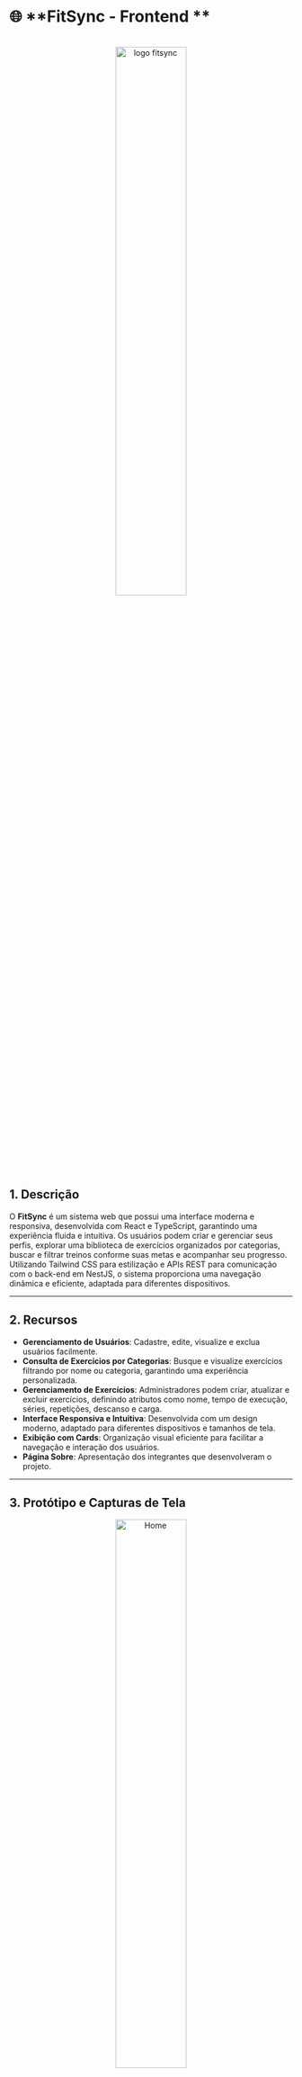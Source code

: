 # 🌐 **FitSync - Frontend **

<br />

<div align="center">
    <img src="https://ik.imagekit.io/ecspdivlw/icons/logo%20fitsync.png?updatedAt=1740674038746" title="logo fitsync" width="50%"/>
</div>

<br /><br />

## 1. Descrição

O **FitSync** é um sistema web que possui uma interface moderna e responsiva, desenvolvida com React e TypeScript, garantindo uma experiência fluida e intuitiva. Os usuários podem criar e gerenciar seus perfis, explorar uma biblioteca de exercícios organizados por categorias, buscar e filtrar treinos conforme suas metas e acompanhar seu progresso. Utilizando Tailwind CSS para estilização e APIs REST para comunicação com o back-end em NestJS, o sistema proporciona uma navegação dinâmica e eficiente, adaptada para diferentes dispositivos.

------

## 2. Recursos

- **Gerenciamento de Usuários**: Cadastre, edite, visualize e exclua usuários facilmente.
- **Consulta de Exercícios por Categorias**: Busque e visualize exercícios filtrando por nome ou categoria, garantindo uma experiência personalizada.
- **Gerenciamento de Exercícios**: Administradores podem criar, atualizar e excluir exercícios, definindo atributos como nome, tempo de execução, séries, repetições, descanso e carga.
- **Interface Responsiva e Intuitiva**: Desenvolvida com um design moderno, adaptado para diferentes dispositivos e tamanhos de tela.
- **Exibição com Cards**: Organização visual eficiente para facilitar a navegação e interação dos usuários.
- **Página Sobre**: Apresentação dos integrantes que desenvolveram o projeto.

------

## 3. Protótipo e Capturas de Tela


<div align="center">
    <img src="https://ik.imagekit.io/ecspdivlw/Readme/home.png?updatedAt=1740759530226" title="Home" width="50%"/>
</div>
<div align="center">
    <img src="https://ik.imagekit.io/ecspdivlw/Readme/exercicio.png?updatedAt=1740759530601" title="Exercicio" width="50%"/>
</div>
<div align="center">
    <img src="https://ik.imagekit.io/ecspdivlw/Readme/sobre.png?updatedAt=1740759530879" title="Sobre" width="50%"/>
</div>
<div align="center">
    <img src="https://ik.imagekit.io/ecspdivlw/Readme/perfil.png?updatedAt=1740759531656" title="Perfil" width="50%"/>
</div>

<br />

------

## 4. Tecnologias

| Item                         | Descrição  |
| ---------------------------- | ---------- |
| **Servidor**                 | Node JS    |
| **Linguagem de programação** | TypeScript |
| **Biblioteca**               | React JS   |
| **Build**                    | Vite       |
| **Framework de Estilização** | Tailwind   |

---

## 5. Pré-requisitos

Antes de iniciar, certifique-se de ter as seguintes ferramentas instaladas:

- [Node.js](https://nodejs.org/) (v16+)
- [yarn](https://yarnpkg.com/)
- [API FitSync](https://github.com/projeto-integrador-g5-generation/FitSync-nest) 

---

## 6. Configuração e Execução

1. Clone o repositório do Projeto
2. Instale as dependências: `yarn`
3. Clone o repositório do Projeto Backend: [Link](https://github.com/projeto-integrador-g5-generation/FitSync)
4. Siga as instruções de **Configuração e Execução** descritas no README do Projeto Backend
5. Adicione o endereço de execução do projeto na variável de ambiente **VITE_API_URL**, no projeto React
6. Execute o Projeto React: `yarn dev`
7. A aplicação React estará disponível no endereço: `http://localhost:5173`

---

## 7. Estrutura do Projeto

```plaintext
src/
│
├── components/       # Componentes reutilizáveis
├── models/           # Estrutura de dados da aplicação-
├── pages/            # Páginas da aplicação
├── services/         # Integração com a API (requisições HTTP)
├── utils/            # Funções auxiliares (alerts)
└── App.tsx           # Componente principal da aplicação
```

---

## 8. Como Contribuir

1. Faça um fork do projeto
2. Crie uma branch com a sua feature (`git checkout -b minha-feature`)
3. Commit suas mudanças (`git commit -m 'Adiciona nova feature'`)
4. Faça um push para a branch (`git push origin minha-feature`)
5. Abra um Pull Request